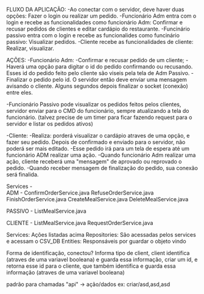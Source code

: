 FLUXO DA APLICAÇÃO:
-Ao conectar com o servidor, deve haver duas opções: Fazer o login ou realizar um pedido.
-Funcionário Adm entra com o login e recebe as funcionalidades como funcionário Adm: Confirmar e recusar pedidos de clientes e editar cardápio do restaurante.
-Funcinário passivo entra com o login e recebe as funcionalides como funcinário passivo: Visualizar pedidos.
-Cliente recebe as funcionalidades de cliente: Realizar, visualizar.

AÇÕES:
-Funcionário Adm:
	-Confirmar e recusar pedido de um cliente;
	-Haverá uma opção para digitar o id do pedido confirmando ou recusando. Esses id do pedido feito pelo cliente são viseis pela tela de Adm Passivo.
	-Finalizar o pedido pelo id. O servidor então deve enviar uma mensagem avisando o cliente. Alguns segundos depois finalizar o socket (conexão) entre eles.

-Funcionário Passivo pode visualizar os pedidos feitos pelos clientes, servidor enviar para o CMD do funcionário, sempre atualizando a tela do funcionário. 
(talvez precise de um timer para ficar fazendo request para o servidor e listar os pedidos ativos)

-Cliente: 
	-Realiza: porderá visualizar o cardápio atraves de uma opção, e fazer seu pedido. Depois de confirmado e enviado para o servidor, não poderá ser mais editado.
	-Esse pedido irá para um tela de espera até um funcionário ADM realizar uma ação.
	-Quando funcionário Adm realizar uma ação, cliente receberá uma "mensagem" de aprovado ou reprovado o pedido. 
	-Quando receber mensagem de finalização do pedido, sua conexão será finalida.


Services -  
  ADM - 
    ConfirmOrderService.java
    RefuseOrderService.java
    FinishOrderService.java
    CreateMealService.java
    DeleteMealService.java

  PASSIVO - 
    ListMealService.java

  CLIENTE -
    ListMealService.java
    RequestOrderService.java

Services: Ações listadas acima
Repositories: São acessadas pelos services e acessam o CSV_DB
Entities: Responsáveis por guardar o objeto vindo 

Forma de identificação, conectou? Informa tipo de client, client identifica (atraves de uma variavel booleana) e guarda essa informação, criar um id, e retorna esse id para o cliente, que também identifica e guarda essa informação (atraves de uma variavel booleana)

padrão para chamadas "api" -> ação/dados
ex: criar/asd,asd,asd